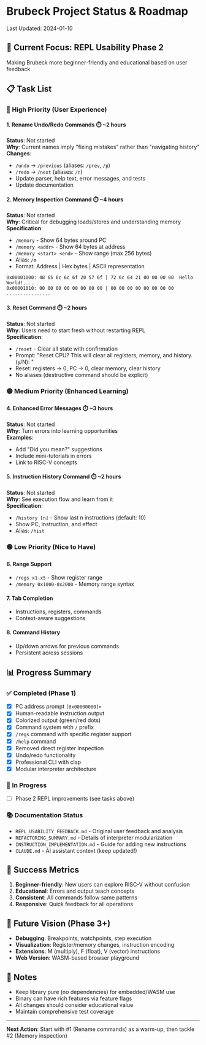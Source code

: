 # Brubeck Project Status & Roadmap

Last Updated: 2024-01-10

## 🎯 Current Focus: REPL Usability Phase 2

Making Brubeck more beginner-friendly and educational based on user feedback.

## 📋 Task List

### 🔴 High Priority (User Experience)

#### 1. Rename Undo/Redo Commands ⏱️ ~2 hours
**Status**: Not started  
**Why**: Current names imply "fixing mistakes" rather than "navigating history"  
**Changes**:
- `/undo` → `/previous` (aliases: `/prev`, `/p`)
- `/redo` → `/next` (aliases: `/n`)
- Update parser, help text, error messages, and tests
- Update documentation

#### 2. Memory Inspection Command ⏱️ ~4 hours
**Status**: Not started  
**Why**: Critical for debugging loads/stores and understanding memory  
**Specification**:
- `/memory` - Show 64 bytes around PC
- `/memory <addr>` - Show 64 bytes at address
- `/memory <start> <end>` - Show range (max 256 bytes)
- Alias: `/m`
- Format: Address | Hex bytes | ASCII representation
```
0x00001000: 48 65 6c 6c 6f 20 57 6f | 72 6c 64 21 00 00 00 00  Hello World!....
0x00001010: 00 00 00 00 00 00 00 00 | 00 00 00 00 00 00 00 00  ................
```

#### 3. Reset Command ⏱️ ~2 hours
**Status**: Not started  
**Why**: Users need to start fresh without restarting REPL  
**Specification**:
- `/reset` - Clear all state with confirmation
- Prompt: "Reset CPU? This will clear all registers, memory, and history. (y/N): "
- Reset: registers → 0, PC → 0, clear memory, clear history
- No aliases (destructive command should be explicit)

### 🟡 Medium Priority (Enhanced Learning)

#### 4. Enhanced Error Messages ⏱️ ~3 hours
**Status**: Not started  
**Why**: Turn errors into learning opportunities  
**Examples**:
- Add "Did you mean?" suggestions
- Include mini-tutorials in errors
- Link to RISC-V concepts

#### 5. Instruction History Command ⏱️ ~2 hours
**Status**: Not started  
**Why**: See execution flow and learn from it  
**Specification**:
- `/history [n]` - Show last n instructions (default: 10)
- Show PC, instruction, and effect
- Alias: `/hist`

### 🟢 Low Priority (Nice to Have)

#### 6. Range Support
- `/regs x1-x5` - Show register range
- `/memory 0x1000-0x2000` - Memory range syntax

#### 7. Tab Completion
- Instructions, registers, commands
- Context-aware suggestions

#### 8. Command History
- Up/down arrows for previous commands
- Persistent across sessions

## 📊 Progress Summary

### ✅ Completed (Phase 1)
- [x] PC address prompt `[0x00000000]>`
- [x] Human-readable instruction output
- [x] Colorized output (green/red dots)
- [x] Command system with `/` prefix
- [x] `/regs` command with specific register support
- [x] `/help` command
- [x] Removed direct register inspection
- [x] Undo/redo functionality
- [x] Professional CLI with clap
- [x] Modular interpreter architecture

### 🚧 In Progress
- [ ] Phase 2 REPL improvements (see tasks above)

### 📚 Documentation Status
- `REPL_USABILITY_FEEDBACK.md` - Original user feedback and analysis
- `REFACTORING_SUMMARY.md` - Details of interpreter modularization
- `INSTRUCTION_IMPLEMENTATION.md` - Guide for adding new instructions
- `CLAUDE.md` - AI assistant context (keep updated!)

## 🎯 Success Metrics

1. **Beginner-friendly**: New users can explore RISC-V without confusion
2. **Educational**: Errors and output teach concepts
3. **Consistent**: All commands follow same patterns
4. **Responsive**: Quick feedback for all operations

## 🚀 Future Vision (Phase 3+)

- **Debugging**: Breakpoints, watchpoints, step execution
- **Visualization**: Register/memory changes, instruction encoding
- **Extensions**: M (multiply), F (float), V (vector) instructions
- **Web Version**: WASM-based browser playground

## 📝 Notes

- Keep library pure (no dependencies) for embedded/WASM use
- Binary can have rich features via feature flags
- All changes should consider educational value
- Maintain comprehensive test coverage

---

**Next Action**: Start with #1 (Rename commands) as a warm-up, then tackle #2 (Memory inspection)